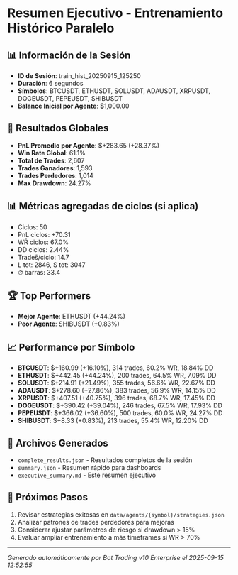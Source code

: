 # Resumen Ejecutivo - Entrenamiento Histórico Paralelo

## 📊 Información de la Sesión
- **ID de Sesión**: train_hist_20250915_125250
- **Duración**: 6 segundos
- **Símbolos**: BTCUSDT, ETHUSDT, SOLUSDT, ADAUSDT, XRPUSDT, DOGEUSDT, PEPEUSDT, SHIBUSDT
- **Balance Inicial por Agente**: $1,000.00

## 🎯 Resultados Globales
- **PnL Promedio por Agente**: $+283.65 (+28.37%)
- **Win Rate Global**: 61.1%
- **Total de Trades**: 2,607
- **Trades Ganadores**: 1,593
- **Trades Perdedores**: 1,014
- **Max Drawdown**: 24.27%

## 📊 Métricas agregadas de ciclos (si aplica)
- Ciclos: 50
- PnL̄ ciclos: +70.31
- WR̄ ciclos: 67.0%
- DD̄ ciclos: 2.44%
- Trades̄/ciclo: 14.7
- L tot: 2846, S tot: 3047
- ⏱̄ barras: 33.4


## 🏆 Top Performers
- **Mejor Agente**: ETHUSDT (+44.24%)
- **Peor Agente**: SHIBUSDT (+0.83%)

## 📈 Performance por Símbolo
- **BTCUSDT**: $+160.99 (+16.10%), 314 trades, 60.2% WR, 18.84% DD
- **ETHUSDT**: $+442.45 (+44.24%), 200 trades, 64.5% WR, 7.09% DD
- **SOLUSDT**: $+214.91 (+21.49%), 355 trades, 56.6% WR, 22.67% DD
- **ADAUSDT**: $+278.60 (+27.86%), 383 trades, 56.9% WR, 14.15% DD
- **XRPUSDT**: $+407.51 (+40.75%), 396 trades, 68.7% WR, 17.45% DD
- **DOGEUSDT**: $+390.42 (+39.04%), 246 trades, 67.5% WR, 17.93% DD
- **PEPEUSDT**: $+366.02 (+36.60%), 500 trades, 60.0% WR, 24.27% DD
- **SHIBUSDT**: $+8.33 (+0.83%), 213 trades, 55.4% WR, 12.20% DD

## 📁 Archivos Generados
- `complete_results.json` - Resultados completos de la sesión
- `summary.json` - Resumen rápido para dashboards
- `executive_summary.md` - Este resumen ejecutivo

## 🎯 Próximos Pasos
1. Revisar estrategias exitosas en `data/agents/{symbol}/strategies.json`
2. Analizar patrones de trades perdedores para mejoras
3. Considerar ajustar parámetros de riesgo si drawdown > 15%
4. Evaluar ampliar entrenamiento a más timeframes si WR > 70%

---
*Generado automáticamente por Bot Trading v10 Enterprise el 2025-09-15 12:52:55*
